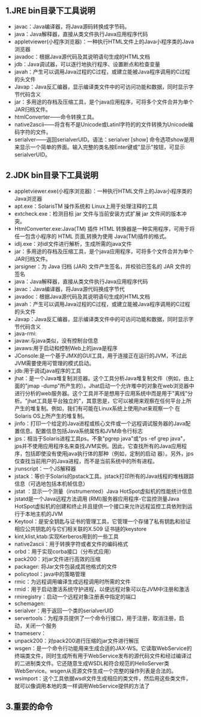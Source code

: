 ## 1.JRE bin目录下工具说明

- javac：Java编译器，将Java源码转换成字节码。
- java：Java解释器，直接从类文件执行Java应用程序代码 
- appletviewer(小程序浏览器)：一种执行HTML文件上的Java小程序类的Java浏览器 
- javadoc：根据Java源代码及其说明语句生成的HTML文档 
- jdb：Java调试器，可以逐行地执行程序、设置断点和检查变量 
- javah：产生可以调用Java过程的C过程，或建立能被Java程序调用的C过程的头文件 
- Javap：Java反汇编器，显示编译类文件中的可访问功能和数据，同时显示字节代码含义 
- jar：多用途的存档及压缩工具，是个java应用程序，可将多个文件合并为单个JAR归档文件。
-  htmlConverter——命令转换工具。 
- native2ascii——将含有不是Unicode或Latinl字符的的文件转换为Unicode编码字符的文件。 
- serialver——返回serialverUID。语法：serialver [show] 命令选项show是用来显示一个简单的界面。输入完整的类名按Enter键或"显示"按钮，可显示serialverUID。 


## 2.JDK bin目录下工具说明

- appletviewer.exe(小程序浏览器)：一种执行HTML文件上的Java小程序类的Java浏览器 
- apt.exe：SolarisTM 操作系统和 Linux上用于处理注释的工具 
- extcheck.exe：检测目标 jar 文件与当前安装方式扩展 jar 文件间的版本冲突。 
- HtmlConverter.exe:Java(TM) 插件 HTML 转换器是一种实用程序，可用于将任一包含小程序的 HTML 页面,转换为使用 Java(TM)插件的格式。 
- idlj.exe：对idl文件进行解析，生成所需的java文件 
- jar：多用途的存档及压缩工具，是个java应用程序，可将多个文件合并为单个JAR归档文件。 
- jarsigner：为 Java 归档 (JAR) 文件产生签名，并校验已签名的 JAR 文件的签名 
- java：Java解释器，直接从类文件执行Java应用程序代码 
- javac：Java编译器，将Java源代码换成字节代 
- javadoc：根据Java源代码及其说明语句生成的HTML文档 
- javah：产生可以调用Java过程的C过程，或建立能被Java程序调用的C过程的头文件 
- Javap：Java反汇编器，显示编译类文件中的可访问功能和数据，同时显示字节代码含义 
- java-rmi: 
- javaw:与java类似，没有控制台信息 
- javaws:用于启动和控制Web上的java是程序 
- JConsole:是一个基于JMX的GUI工具，用于连接正在运行的JVM，不过此JVM需要使用可管理的模式启动。 
- jdb:用于调试java程序的工具 
- jhat：是一个Java堆复制浏览器。这个工具分析Java堆复制文件（例如，由上面的"jmap -dump"所产生的）。Jhat启动一个允许堆中的对象在web浏览器中进行分析的web服务器。这个工具并不是想用于应用系统中而是用于"离线"分  析。"jhat工具是平台独立的"，其意思是，它可以被用来观察在任何平台上所产生的堆复制。例如，我们有可能在Linux系统上使用jhat来观察一个 在Solaris OS上所产生的堆复制。 
- jinfo：打印一个给定的Java进程或核心文件或一个远程调试服务器的Java配置信息。配置信息包括Java系统属性和JVM命令行标志 
- jps：相当于Solaris进程工具ps。不象"pgrep java"或"ps -ef grep java"，jps并不使用应用程序名来查找JVM实例。因此，它查找所有的Java应用程序，包括即使没有使用java执行体的那种（例如，定制的启动 器）。另外，jps仅查找当前用户的Java进程，而不是当前系统中的所有进程。 
- jrunscript：一个JS解释器 
- jstack：等价于Solaris的pstack工具。jstack打印所有的Java线程的堆栈跟踪信息（可选地包括本机帧信息） 
- jstat ：显示一个测量（instrumented）Java HotSpot虚拟机的性能统计信息 
- jstatd是一个Java远程方法调用 (RMI)服务器应用程序-它监控测量Java HotSpot虚拟机的创建和终止并且提供一个接口来允许远程监控工具依附到运行于本地主机的JVM 
- Keytool：是安全钥匙与证书的管理工具，它管理一个存储了私有钥匙和验证相应公共钥匙的与它们相关联的X.509 证书链的keystore 
- kint,klist,ktab:实现Kerberos用到的一些工具 
- native2ascii：用于转换字符或者文件的编码格式 
- orbd：用于实现corba接口（分布式应用） 
- pack200：对jar文件进行高效的压缩 
- packager: 将Jar文件包装成其他格式的文件 
- policytool：java中的策略管理 
- rmic：为远程调用编译生成远程调用时所需的文件 
- rmid：用于启动激活系统守护进程，以便远程对象可以在JVM中注册和激活 
- rmiregistry：启动一个远程对象注册表中指定的端口 
- schemagen: 
- serialver：用于返回一个类的serialverUID 
- servertools：为程序员提供了一个命令行接口，用于注册，取消注册，启动，关闭一个服务 
- tnameserv： 
- unpack200：对pack200进行压缩的jar文件进行解压 
- wsgen：是一个命令行功能用来生成合适的JAX-WS。它读取WebService的终端类文件，同时生成所有用于WebService发布的源代码文件和经过编译过的二进制类文件。它还随意生成WSDL和符合规范的HelloServer类WebService。wsgen从资源文件生成一个完整的操作列表是合法的。 
- wsimport：这个工具依据wsdl文件生成相应的类文件，然后用这些类文件，就可以像调用本地的类一样调用WebService提供的方法了 

## 3.重要的命令

